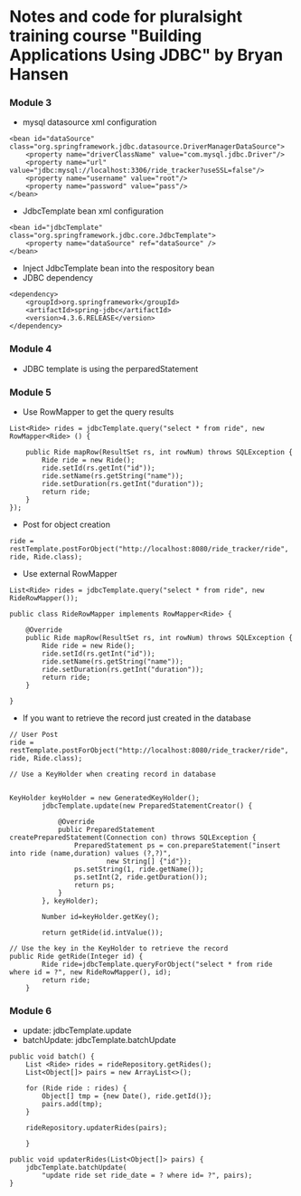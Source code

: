 # Notes and code for pluralsight training course "Building Applications Using JDBC" by Bryan Hansen

### Module 3
* mysql datasource xml configuration
```
<bean id="dataSource" class="org.springframework.jdbc.datasource.DriverManagerDataSource">
	<property name="driverClassName" value="com.mysql.jdbc.Driver"/>
	<property name="url" value="jdbc:mysql://localhost:3306/ride_tracker?useSSL=false"/>
	<property name="username" value="root"/>
	<property name="password" value="pass"/>
</bean>
```
* JdbcTemplate bean xml configuration
```
<bean id="jdbcTemplate" class="org.springframework.jdbc.core.JdbcTemplate">
	<property name="dataSource" ref="dataSource" />
</bean>
```
* Inject JdbcTemplate bean into the respository bean
* JDBC dependency
```
<dependency>
	<groupId>org.springframework</groupId>
	<artifactId>spring-jdbc</artifactId>
	<version>4.3.6.RELEASE</version>
</dependency>
```
### Module 4
* JDBC template is using the perparedStatement
### Module 5
* Use RowMapper to get the query results
```
List<Ride> rides = jdbcTemplate.query("select * from ride", new RowMapper<Ride> () {
			
	public Ride mapRow(ResultSet rs, int rowNum) throws SQLException {
		Ride ride = new Ride();
		ride.setId(rs.getInt("id"));
		ride.setName(rs.getString("name"));
		ride.setDuration(rs.getInt("duration"));
		return ride;		
	}
});
```
* Post for object creation
```
ride = restTemplate.postForObject("http://localhost:8080/ride_tracker/ride", ride, Ride.class);	
```
* Use external RowMapper
```
List<Ride> rides = jdbcTemplate.query("select * from ride", new RideRowMapper());

public class RideRowMapper implements RowMapper<Ride> {
	
	@Override
	public Ride mapRow(ResultSet rs, int rowNum) throws SQLException {
		Ride ride = new Ride();
		ride.setId(rs.getInt("id"));
		ride.setName(rs.getString("name"));
		ride.setDuration(rs.getInt("duration"));
		return ride;		
	}

}

```
* If you want to retrieve the record just created in the database	
```
// User Post
ride = restTemplate.postForObject("http://localhost:8080/ride_tracker/ride", ride, Ride.class);

// Use a KeyHolder when creating record in database


KeyHolder keyHolder = new GeneratedKeyHolder();
		jdbcTemplate.update(new PreparedStatementCreator() {
			
			@Override
			public PreparedStatement createPreparedStatement(Connection con) throws SQLException {
				PreparedStatement ps = con.prepareStatement("insert into ride (name,duration) values (?,?)", 
						new String[] {"id"});
				ps.setString(1, ride.getName());
				ps.setInt(2, ride.getDuration());
				return ps;
			}
		}, keyHolder);
		
		Number id=keyHolder.getKey();
		
		return getRide(id.intValue());
		
// Use the key in the KeyHolder to retrieve the record
public Ride getRide(Integer id) {
		Ride ride=jdbcTemplate.queryForObject("select * from ride where id = ?", new RideRowMapper(), id);
		return ride;
	}
```
### Module 6
* update: jdbcTemplate.update
* batchUpdate: jdbcTemplate.batchUpdate
```
public void batch() {
	List <Ride> rides = rideRepository.getRides();
	List<Object[]> pairs = new ArrayList<>();
		
	for (Ride ride : rides) {
		Object[] tmp = {new Date(), ride.getId()};
		pairs.add(tmp);
	}
		
	rideRepository.updaterRides(pairs);
		
	}

public void updaterRides(List<Object[]> pairs) {
	jdbcTemplate.batchUpdate(
		"update ride set ride_date = ? where id= ?", pairs);
}
```
